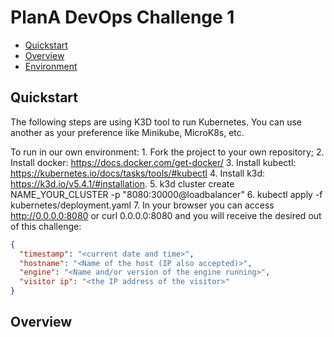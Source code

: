# PlanA DevOps Challenge 1


* [Quickstart](#quickstart)
* [Overview](#overview)
* [Environment](#environment)

## Quickstart 

The following steps are using K3D tool to run Kubernetes. You can use another as your preference like Minikube, MicroK8s, etc.

To run in our own environment:
    1. Fork the project to your own repository;
    2. Install docker: https://docs.docker.com/get-docker/
    3. Install kubectl: https://kubernetes.io/docs/tasks/tools/#kubectl
    4. Install k3d: https://k3d.io/v5.4.1/#installation.
    5. k3d cluster create NAME_YOUR_CLUSTER -p "8080:30000@loadbalancer"
    6. kubectl apply -f kubernetes/deployment.yaml
    7. In your browser you can access http://0.0.0.0:8080 or curl 0.0.0.0:8080 and you will receive the desired out of this challenge:
    
```json
{
  "timestamp": "<current date and time>",
  "hostname": "<Name of the host (IP also accepted)>",
  "engine": "<Name and/or version of the engine running>",
  "visitor ip": "<the IP address of the visitor>"
}
```
    
    
## Overview
